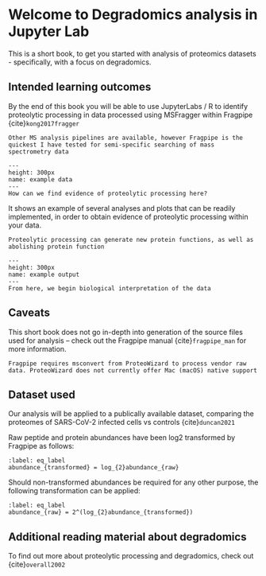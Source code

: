 # Welcome to Degradomics analysis in Jupyter Lab

This is a short book, to get you started with analysis of proteomics datasets - specifically, with a focus on degradomics. 


## Intended learning outcomes
By the end of this book you will be able to use JupyterLabs / R to identify proteolytic processing in data processed using MSFragger within Fragpipe {cite}`kong2017fragger`

```{tip}
Other MS analysis pipelines are available, however Fragpipe is the quickest I have tested for semi-specific searching of mass spectrometry data
```

 ```{figure} example_input_image.png
 ---
 height: 300px
 name: example data
 ---
 How can we find evidence of proteolytic processing here?
 ```

It shows an example of several analyses and plots that can be readily implemented, in order to obtain evidence of proteolytic processing within your data.

```{margin} Did you know?
Proteolytic processing can generate new protein functions, as well as abolishing protein function
```

 ```{figure} example_output_image.png
 ---
 height: 300px
 name: example output
 ---
 From here, we begin biological interpretation of the data
 ```

## Caveats
This short book does not go in-depth into generation of the source files used for analysis – check out the Fragpipe manual {cite}`fragpipe_man` for more information.

```{warning}
Fragpipe requires msconvert from ProteoWizard to process vendor raw data. ProteoWizard does not currently offer Mac (macOS) native support
```

## Dataset used
Our analysis will be applied to a publically available dataset, comparing the proteomes of SARS-CoV-2 infected cells vs controls {cite}`duncan2021` 

Raw peptide and protein abundances have been log2 transformed by Fragpipe as follows:

```{math}
:label: eq_label
abundance_{transformed} = log_{2}abundance_{raw}
```

Should non-transformed abundances be required for any other purpose, the following transformation can be applied:
```{math}
:label: eq_label
abundance_{raw} = 2^(log_{2}abundance_{transformed})
```

## Additional reading material about degradomics 
To find out more about proteolytic processing and degradomics, check out {cite}`overall2002`

```{tableofcontents}
```
